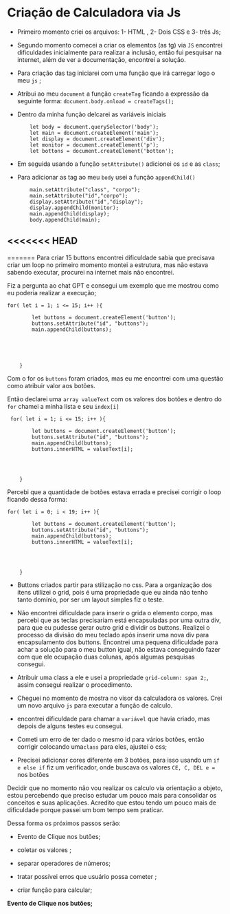# Criação de Calculadora via Js

- Primeiro momento criei os arquivos: 1- HTML , 2- Dois CSS e 3- três Js;

- Segundo momento comecei a criar os elementos (as tg) via `JS` encontrei dificuldades inicialmente para realizar a inclusão, então fui pesquisar na internet, além de ver a documentação, encontrei a solução. 

- Para criação das tag iniciarei com uma função que irá carregar logo o meu `js` ; 

- Atribui ao meu `document`  a função `createTag` ficando a expressão da seguinte forma: `document.body.onload = createTags();` 

- Dentro da minha função delcarei as variáveis iniciais 
  
  ```variaveis
      let body = document.querySelector('body');
      let main = document.createElement('main');
      let display = document.createElement('div');
      let monitor = document.createElement('p');
      let bottons = document.createElement('botton');
  ```

- Em seguida usando a função `setAttribute()` adicionei os `id` e as `class`; 

- Para adicionar as tag  ao meu `body` usei a função `appendChild()`
  
  ```appendChid
      main.setAttribute("class", "corpo");
      main.setAttribute("id","corpo");
      display.setAttribute("id","display");
      display.appendChild(monitor);
      main.appendChild(display);
      body.appendChild(main);
  ```

<<<<<<< HEAD
-

=======
Para criar 15 buttons encontrei dificuldade sabia que precisava criar um loop no primeiro momento montei a estrutura, mas não estava sabendo executar, procurei na internet mais não encontrei. 

Fiz a pergunta ao chat GPT e consegui um exemplo que me mostrou como eu poderia realizar a execução;

```loop
for( let i = 1; i <= 15; i++ ){

        let buttons = document.createElement('button');
        buttons.setAttribute("id", "buttons");
        main.appendChild(buttons);





    }
```

Com o for os `buttons` foram criados, mas eu me encontrei com uma questão como atribuir valor aos botões. 

Então declarei uma `array valueText` com os valores dos botões e dentro do `for` chamei a minha lista e seu `index[i]` 

```código
 for( let i = 1; i <= 15; i++ ){

        let buttons = document.createElement('button');
        buttons.setAttribute("id", "buttons");
        main.appendChild(buttons);
        buttons.innerHTML = valueText[i];




    }
```

Percebi que a quantidade de botões estava errada e precisei corrigir o loop ficando dessa forma: 

```loop
for( let i = 0; i < 19; i++ ){

        let buttons = document.createElement('button');
        buttons.setAttribute("id", "buttons");
        main.appendChild(buttons);
        buttons.innerHTML = valueText[i];




    }
```

- Buttons criados partir para stilização no css. Para a organização dos itens utilizei o grid, pois é uma propriedade que eu ainda não tenho tanto domínio, por ser um layout simples fiz o teste. 

- Não encontrei dificuldade para inserir o grida o elemento corpo, mas percebi que as teclas precisariam está encapsuladas por uma outra div, para que eu pudesse gerar outro grid e dividir os buttons.  Realizei o processo da divisão do meu teclado após inserir uma nova div para encapsulamento dos buttons. Encontrei uma pequena dificuldade para achar a solução para o meu button igual, não estava conseguindo fazer com que ele ocupação duas colunas, após algumas pesquisas consegui. 

- Atribuir uma class a ele e usei a propriedade `grid-column: span 2;`, assim consegui realizar o procedimento.

- Cheguei no momento de mostra no visor da calculadora os valores. Crei um novo arquivo `js` para executar a função de calculo. 

- encontrei dificuldade para chamar  a `variável` que havia criado, mas depois de alguns testes eu consegui. 

- Cometi um erro de ter dado o mesmo id para vários botões, então corrigir colocando uma`class` para eles, ajustei o css; 

- Precisei adicionar cores diferente em 3 botões, para isso usando um `if e else if` fiz um verificador, onde buscava os valores ` CE, C, DEL e = ` nos botões 

Decidir que no momento não vou realizar os calculo via orientação a objeto, estou percebendo que preciso estudar um pouco mais para consolidar os conceitos e suas aplicações. Acredito que estou tendo um pouco mais de dificuldade porque passei um bom tempo sem praticar. 

Dessa forma os próximos passos serão:  

- Evento de Clique nos butões;

- coletar os valores ;

- separar operadores de números;

- tratar possívei erros que usuário possa cometer ;

- criar função para calcular;



**Evento de Clique nos butões;**



```Clique nos butões da claculadora e identificação de números e operadores

```